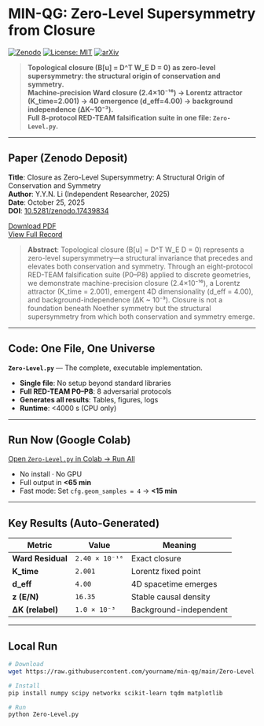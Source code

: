 # MIN-QG: Zero-Level Supersymmetry from Closure
[![Zenodo](https://zenodo.org/badge/DOI/10.5281/zenodo.17439834.svg)](https://doi.org/10.5281/zenodo.17439834) [![License: MIT](https://img.shields.io/badge/License-MIT-blue.svg)](LICENSE) [![arXiv](https://img.shields.io/badge/arXiv-250X.xxxxx-red)](https://arxiv.org/abs/250X.xxxxx)

> **Topological closure (B[u] = D^T W_E D = 0) as zero-level supersymmetry: the structural origin of conservation and symmetry.**  
> **Machine-precision Ward closure (2.4×10⁻¹⁶) → Lorentz attractor (K_time=2.001) → 4D emergence (d_eff=4.00) → background independence (ΔK~10⁻³).**  
> **Full 8-protocol RED-TEAM falsification suite in one file: `Zero-Level.py`.**

---

## Paper (Zenodo Deposit)

**Title**: Closure as Zero-Level Supersymmetry: A Structural Origin of Conservation and Symmetry  
**Author**: Y.Y.N. Li (Independent Researcher, 2025)  
**Date**: October 25, 2025  
**DOI**: [10.5281/zenodo.17439834](https://doi.org/10.5281/zenodo.17439834)  

[Download PDF](https://zenodo.org/records/17439834/files/Zero-Level.pdf)  
[View Full Record](https://zenodo.org/records/17439834)

> **Abstract**: Topological closure (B[u] = D^T W_E D = 0) represents a zero-level supersymmetry—a structural invariance that precedes and elevates both conservation and symmetry. Through an eight-protocol RED-TEAM falsification suite (P0–P8) applied to discrete geometries, we demonstrate machine-precision closure (2.4×10⁻¹⁶), a Lorentz attractor (K_time = 2.001), emergent 4D dimensionality (d_eff = 4.00), and background-independence (ΔK ~ 10⁻³). Closure is not a foundation beneath Noether symmetry but the structural supersymmetry from which both conservation and symmetry emerge.

---

## Code: One File, One Universe

**`Zero-Level.py`** — The complete, executable implementation.

- **Single file**: No setup beyond standard libraries
- **Full RED-TEAM P0–P8**: 8 adversarial protocols
- **Generates all results**: Tables, figures, logs
- **Runtime**: <4000 s (CPU only)

---

## Run Now (Google Colab)

[Open `Zero-Level.py` in Colab → Run All](https://colab.research.google.com/drive/YOUR_COLAB_LINK_HERE)

- No install · No GPU  
- Full output in **<65 min**  
- Fast mode: Set `cfg.geom_samples = 4` → **<15 min**

---

## Key Results (Auto-Generated)

| Metric | Value | Meaning |
|-------|-------|--------|
| **Ward Residual** | `2.40 × 10⁻¹⁶` | Exact closure |
| **K_time** | `2.001` | Lorentz fixed point |
| **d_eff** | `4.00` | 4D spacetime emerges |
| **z (E/N)** | `16.35` | Stable causal density |
| **ΔK (relabel)** | `1.0 × 10⁻³` | Background-independent |

---

## Local Run

```bash
# Download
wget https://raw.githubusercontent.com/yourname/min-qg/main/Zero-Level.py

# Install
pip install numpy scipy networkx scikit-learn tqdm matplotlib

# Run
python Zero-Level.py
